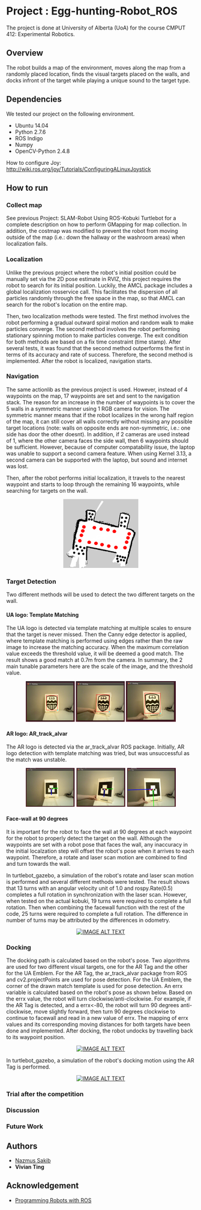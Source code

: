 # Project : Egg-hunting-Robot_ROS
The project is done at University of Alberta (UoA) for the course CMPUT 412: Experimental Robotics.

## Overview
The robot builds a map of the environment, moves along the map from a randomly placed location, finds the visual targets placed on the walls, and docks infront of the target while playing a unique sound to the target type.  


## Dependencies
We tested our project on the following environment.
* Ubuntu 14.04
* Python 2.7.6
* ROS Indigo
* Numpy
* OpenCV-Python 2.4.8
 

How to configure Joy:
http://wiki.ros.org/joy/Tutorials/ConfiguringALinuxJoystick

## How to run 
### Collect map 
See previous Project: SLAM-Robot Using ROS-Kobuki Turtlebot for a complete description on how to perform GMapping for map collection.
In addition, the costmap was modified to prevent the robot from moving outside of the map (i.e.: down the hallway or the washroom areas) when localization fails. 

### Localization
Unlike the previous project where the robot's initial position could be manually set via the 2D pose estimate in RVIZ, this project requires the robot to search for its initial position. Luckily, the AMCL package includes a global localization rosservice call. This facilitates the dispersion of all particles randomly through the free space in the map, so that AMCL can search for the robot's location on the entire map. 

Then, two localization methods were tested. The first method involves the robot performing a gradual outward spiral motion and random walk to make particles converge. The second method involves the robot performing stationary spinning motion to make particles converge. The exit condition for both methods are based on a fix time constraint (time stamp). After several tests, it was found that the second method outperforms the first in terms of its accuracy and rate of success. Therefore, the second method is implemented. After the robot is localized, navigation starts. 

### Navigation
The same actionlib as the previous project is used. However, instead of 4 waypoints on the map, 17 waypoints are set and sent to the navigation stack. The reason for an increase in the number of waypoints is to cover the 5 walls in a symmetric manner using 1 RGB camera for vision. The symmetric manner means that if the robot localizes in the wrong half region of the map, it can still cover all walls correctly without missing any possible target locations (note: walls on opposite ends are non-symmetric, i.e.: one side has door the other doesnt). In addition, if 2 cameras are used instead of 1, where the other camera faces the side wall, then 6 waypoints should be sufficient. However, because of computer compatability issue, the laptop was unable to support a second camera feature. When using Kernel 3.13, a second camera can be supported with the laptop, but sound and internet was lost. 

Then, after the robot performs initial localization, it travels to the nearest waypoint and starts to loop through the remaining 16 waypoints, while searching for targets on the wall. 

<div align="center">
  <img src ="img_src/map.png" width ="200">
</div>

### Target Detection
Two different methods will be used to detect the two different targets on the wall.
#### UA logo: Template Matching
The UA logo is detected via template matching at multiple scales to ensure that the target is never missed. Then the Canny edge detector is applied, where template matching is performed using edges rather than the raw image to increase the matching accuracy. When the maximum correlation value exceeds the threshold value, it will be deemed a good match. The result shows a good match at 0.7m from the camera. In summary, the 2 main tunable parameters here are the scale of the image, and the threshold value. 

<div align="center">
  <img src ="img_src/ualogo_match.png" width ="400"> 
</div>

#### AR logo: AR_track_alvar
The AR logo is detected via the ar_track_alvar ROS package. Initially, AR logo detection with template matching was tried, but was unsuccessful as the match was unstable. 

<div align="center">
  <img src ="img_src/arlogo_match.png" width ="400"> 
</div>

#### Face-wall at 90 degrees
It is important for the robot to face the wall at 90 degrees at each waypoint for the robot to properly detect the target on the wall. Although the waypoints are set with a robot pose that faces the wall, any inaccuracy in the initial localzation step will offset the robot's pose when it arrives to each waypoint. Therefore, a rotate and laser scan motion are combined to find and turn towards the wall. 

In turtlebot_gazebo, a simulation of the robot's rotate and laser scan motion is performed and several different methods were tested. The result shows that 13 turns with an angular velocity unit of 1.0 and rospy.Rate(0.5) completes a full rotation in synchronization with the laser scan. However, when tested on the actual kobuki, 19 turns were required to complete a full rotation. Then when combining the facewall function with the rest of the code, 25 turns were required to complete a full rotation. The difference in number of turns may be attributed by the differences in odometry. 

<div align="center">
  <a href="https://www.youtube.com/watch?v=9nhRAdlmAp4"><img src="https://img.youtube.com/vi/9nhRAdlmAp4/0.jpg" alt="IMAGE ALT TEXT"></a>
</div>

### Docking
The docking path is calculated based on the robot's pose. Two algorithms are used for two different visual targets, one for the AR Tag and the other for the UA Emblem. For the AR Tag, the ar_track_alvar package from ROS and cv2.projectPoints are used for pose detection. For the UA Emblem, the corner of the drawn match template is used for pose detection. An errx variable is calculated based on the robot's pose as shown below. Based on the errx value, the robot will turn clockwise/anti-clockwise. For example, if the AR Tag is detected, and a errx<-80, the robot will turn 90 degrees anti-clockwise, move slightly forward, then turn 90 degrees clockwise to continue to facewall and read in a new value of errx. The mapping of errx values and its corresponding moving distances for both targets have been done and implemented. After docking, the robot undocks by travelling back to its waypoint position. 

<div align="center">
  <a href="https://www.youtube.com/watch?v=https://youtu.be/t7f6R4X7_aU"><img src="https://img.youtube.com/vi/https://youtu.be/t7f6R4X7_aU/0.jpg" alt="IMAGE ALT TEXT"></a>
</div>

In turtlebot_gazebo, a simulation of the robot's docking motion using the AR Tag is performed. 

<div align="center">
  <a href="https://www.youtube.com/watch?v=t04BtgNpamA"><img src="https://img.youtube.com/vi/t04BtgNpamA/0.jpg" alt="IMAGE ALT TEXT"></a>
</div>

### Trial after the competition

### Discussion

### Future Work

## Authors

* [Nazmus Sakib](https://github.com/nsa31)
* **Vivian Ting**
## Acknowledgement 

* [Programming Robots with ROS](https://github.com/osrf/rosbook/blob/master)

